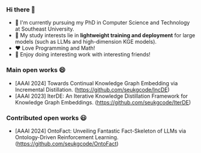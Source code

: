 ### Hi there 👋
- 🔭 I'm currently pursuing my PhD in Computer Science and Technology at Southeast University. 
- 🌱 My study interests lie in **lightweight training and deployment** for large models (such as LLMs and high-dimension KGE models).
- ❤️ Love Programming and Math!
- 👯 Enjoy doing interesting work with interesting friends! 


<!--
**ljj-007/ljj-007** is a ✨ _special_ ✨ repository because its `README.md` (this file) appears on your GitHub profile.

Here are some ideas to get you started:

- 🔭 I’m currently working on ...
- 🌱 I’m currently learning ...
- 👯 I’m looking to collaborate on ...
- 🤔 I’m looking for help with ...
- 💬 Ask me about ...
- 📫 How to reach me: ...
- 😄 Pronouns: ...
- ⚡ Fun fact: ...
-->

### Main open works 😄
- [AAAI 2024] Towards Continual Knowledge Graph Embedding via Incremental Distillation. (https://github.com/seukgcode/IncDE)
- [AAAI 2023] IterDE: An Iterative Knowledge Distillation Framework for Knowledge Graph Embeddings. (https://github.com/seukgcode/IterDE)

### Contributed open works 😃
- [AAAI 2024] OntoFact: Unveiling Fantastic Fact-Skeleton of LLMs via Ontology-Driven Reinforcement Learning. (https://github.com/seukgcode/OntoFact)


<!--
[![Top Langs](https://github-readme-stats.vercel.app/api/top-langs/?username=ljj-007&layout=compact)](https://github.com/anuraghazra/github-readme-stats)
-->
